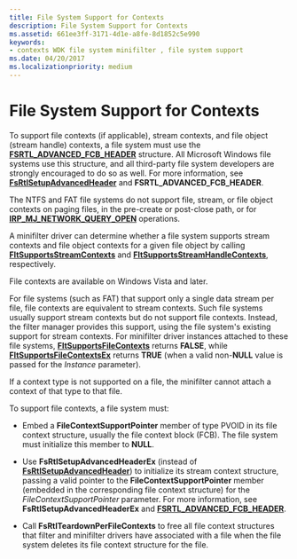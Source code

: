 ```yaml
---
title: File System Support for Contexts
description: File System Support for Contexts
ms.assetid: 661ee3ff-3171-4d1e-a8fe-8d1852c5e990
keywords:
- contexts WDK file system minifilter , file system support
ms.date: 04/20/2017
ms.localizationpriority: medium
---
```


# File System Support for Contexts

To support file contexts (if applicable), stream contexts, and file object (stream handle) contexts, a file system must use the [**FSRTL\_ADVANCED\_FCB\_HEADER**](https://docs.microsoft.com/windows-hardware/drivers/ddi/content/ntifs/ns-ntifs-_fsrtl_advanced_fcb_header) structure. All Microsoft Windows file systems use this structure, and all third-party file system developers are strongly encouraged to do so as well. For more information, see [**FsRtlSetupAdvancedHeader**](https://msdn.microsoft.com/library/windows/hardware/ff547257) and **FSRTL\_ADVANCED\_FCB\_HEADER**.

The NTFS and FAT file systems do not support file, stream, or file object contexts on paging files, in the pre-create or post-close path, or for [**IRP\_MJ\_NETWORK\_QUERY\_OPEN**](https://docs.microsoft.com/windows-hardware/drivers/ifs/flt-parameters-for-irp-mj-network-query-open) operations.

A minifilter driver can determine whether a file system supports stream contexts and file object contexts for a given file object by calling [**FltSupportsStreamContexts**](https://docs.microsoft.com/windows-hardware/drivers/ddi/content/fltkernel/nf-fltkernel-fltsupportsstreamcontexts) and [**FltSupportsStreamHandleContexts**](https://docs.microsoft.com/windows-hardware/drivers/ddi/content/fltkernel/nf-fltkernel-fltsupportsstreamhandlecontexts), respectively.

File contexts are available on Windows Vista and later.

For file systems (such as FAT) that support only a single data stream per file, file contexts are equivalent to stream contexts. Such file systems usually support stream contexts but do not support file contexts. Instead, the filter manager provides this support, using the file system's existing support for stream contexts. For minifilter driver instances attached to these file systems, [**FltSupportsFileContexts**](https://docs.microsoft.com/windows-hardware/drivers/ddi/content/fltkernel/nf-fltkernel-fltsupportsfilecontexts) returns **FALSE**, while [**FltSupportsFileContextsEx**](https://docs.microsoft.com/windows-hardware/drivers/ddi/content/fltkernel/nf-fltkernel-fltsupportsfilecontextsex) returns **TRUE** (when a valid non-**NULL** value is passed for the *Instance* parameter).

If a context type is not supported on a file, the minifilter cannot attach a context of that type to that file.

To support file contexts, a file system must:

* Embed a **FileContextSupportPointer** member of type PVOID in its file context structure, usually the file context block (FCB). The file system must initialize this member to **NULL**.

* Use **FsRtlSetupAdvancedHeaderEx** (instead of [**FsRtlSetupAdvancedHeader**](https://msdn.microsoft.com/library/windows/hardware/ff547257)) to initialize its stream context structure, passing a valid pointer to the **FileContextSupportPointer** member (embedded in the corresponding file context structure) for the *FileContextSupportPointer* parameter. For more information, see **FsRtlSetupAdvancedHeaderEx** and [**FSRTL\_ADVANCED\_FCB\_HEADER**](https://docs.microsoft.com/windows-hardware/drivers/ddi/content/ntifs/ns-ntifs-_fsrtl_advanced_fcb_header).

* Call **FsRtlTeardownPerFileContexts** to free all file context structures that filter and minifilter drivers have associated with a file when the file system deletes its file context structure for the file.